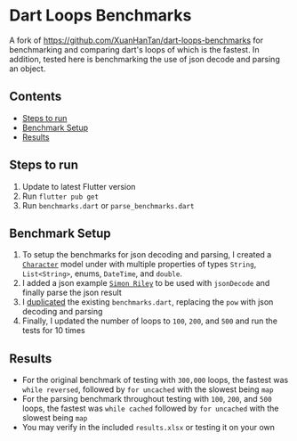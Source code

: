 # Dart Loops Benchmarks

A fork of https://github.com/XuanHanTan/dart-loops-benchmarks for benchmarking and comparing dart's 
loops of which is the fastest. In addition, tested here is benchmarking the use of json decode and
parsing an object.

## Contents
- [Steps to run](#steps-to-run)
- [Benchmark Setup](#benchmark-setup)
- [Results](#results)

## Steps to run
1. Update to latest Flutter version
2. Run `flutter pub get`
3. Run `benchmarks.dart` or `parse_benchmarks.dart`

## Benchmark Setup
1. To setup the benchmarks for json decoding and parsing, I created a [`Character`](https://github.com/Actinium825/dart-loops-benchmarks/blob/main/model/character.dart) 
model under with multiple properties of types `String`, `List<String>`, enums, `DateTime`, and `double`.
2. I added a json example [`Simon Riley`](https://github.com/Actinium825/dart-loops-benchmarks/blob/main/model/simon_riley.dart) 
to be used with `jsonDecode` and finally parse the json result
3. I [duplicated](https://github.com/Actinium825/dart-loops-benchmarks/blob/main/benchmark/parse_benchmarks.dart) 
the existing `benchmarks.dart`, replacing the `pow` with json decoding and parsing
4. Finally, I updated the number of loops to `100`, `200`, and `500` and run the tests for 10 times

## Results
- For the original benchmark of testing with `300,000` loops, the fastest was `while reversed`,
followed by `for uncached` with the slowest being `map`
- For the parsing benchmark throughout testing with `100`, `200`, and `500` loops, the fastest was
`while cached` followed by `for uncached` with the slowest being `map`
- You may verify in the included `results.xlsx` or testing it on your own
